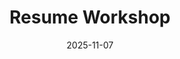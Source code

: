 ---
title: Resume Workshop
date: 2025-11-07
location: Room 204, Comms Building
description: Get your resume reviewed by PR pros and polish your LinkedIn profile.
---